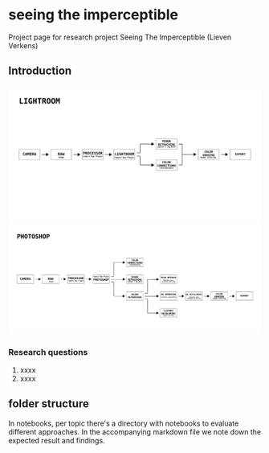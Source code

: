 # seeing the imperceptible

Project page for research project Seeing The Imperceptible (Lieven Verkens)

## Introduction

<!-- TODO add timeline here and ratio -->
![lookbook](./images/Timeline_LB_Retouching_Page_1.png)
![lookbook](./images/Timeline_LB_Retouching_Page_2.png)

### Research questions

1. xxxx
2. xxxx

## folder structure

In notebooks, per topic there's a directory with notebooks to evaluate different approaches. In the accompanying markdown file we note down the expected result and findings.
